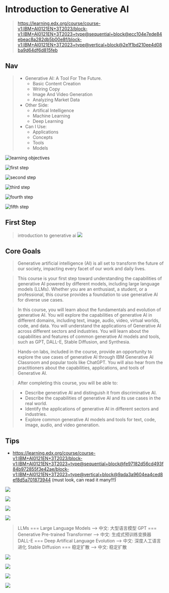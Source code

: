 # Introduction to Generative AI 

> https://learning.edx.org/course/course-v1:IBM+AI0121EN+3T2023/block-v1:IBM+AI0121EN+3T2023+type@sequential+block@ecc104e7ede84ebeac8a282db5b00e8f/block-v1:IBM+AI0121EN+3T2023+type@vertical+block@2e1f1bd210ee4d08ba9d64df6d815feb


## Nav
> * Generative AI: A Tool For The Future.
>    * Basic Content Creation
>    * Wriring Copy
>    * Image And Video Generation
>    * Analyzing Market Data
> * Other Side:
>    * Artifical Intelligence
>    * Machine Learning
>    * Deep Learning
> * Can I Use:
>    * Applications
>    * Concepts
>    * Tools
>    * Models

![learning objectives](./images/01.png)

![first step](./images/02.png)

![second step](./images/03.png)

![third step](./images/04.png)

![fourth step](./images/05.png)

![fifth step](./images/06.png)

## First Step
> introduction to generative ai
> ![](./images/07.png)

## Core Goals
> Generative artificial intelligence (AI) is all set to transform the future of our society, impacting every facet of our work and daily lives.

> This course is your first step toward understanding the capabilities of generative AI powered by different models, including large language models (LLMs). Whether you are an enthusiast, a student, or a professional, this course provides a foundation to use generative AI for diverse use cases.

> In this course, you will learn about the fundamentals and evolution of generative AI. You will explore the capabilities of generative AI in different domains, including text, image, audio, video, virtual worlds, code, and data. You will understand the applications of Generative AI across different sectors and industries. You will learn about the capabilities and features of common generative AI models and tools, such as GPT, DALL-E, Stable Diffusion, and Synthesia. 

> Hands-on labs, included in the course, provide an opportunity to explore the use cases of generative AI through IBM Generative AI Classroom and popular tools like ChatGPT. You will also hear from the practitioners about the capabilities, applications, and tools of Generative AI.

> After completing this course, you will be able to:

> * Describe generative AI and distinguish it from discriminative AI.
> * Describe the capabilities of generative AI and its use cases in the real world.
> * Identify the applications of generative AI in different sectors and industries.
> * Explore common generative AI models and tools for text, code, image, audio, and video generation.

## Tips
* https://learning.edx.org/course/course-v1:IBM+AI0121EN+3T2023/block-v1:IBM+AI0121EN+3T2023+type@sequential+block@fe97182d56cd493f84b972855f3e42ae/block-v1:IBM+AI0121EN+3T2023+type@vertical+block@9ada3a9604ea4ced8ef8d5a701873944  (must look, can read it many!!!)

![](./images/08.png)

![](./images/09.png)

![](./images/10.png)

![](./images/11.png)

> LLMs === Large Language Models --> 中文: 大型语言模型
> GPT === Generative Pre-trained Transformer --> 中文: 生成式预训练变换器
> DALL-E === Deep Artifical Language Evolution --> 中文: 深度人工语言进化
> Stable Diffusion === 稳定扩散 --> 中文: 稳定扩散

![](./images/12.png)

![](./images/13.png)

![](./images/14.png)

![](./images/15.png)
